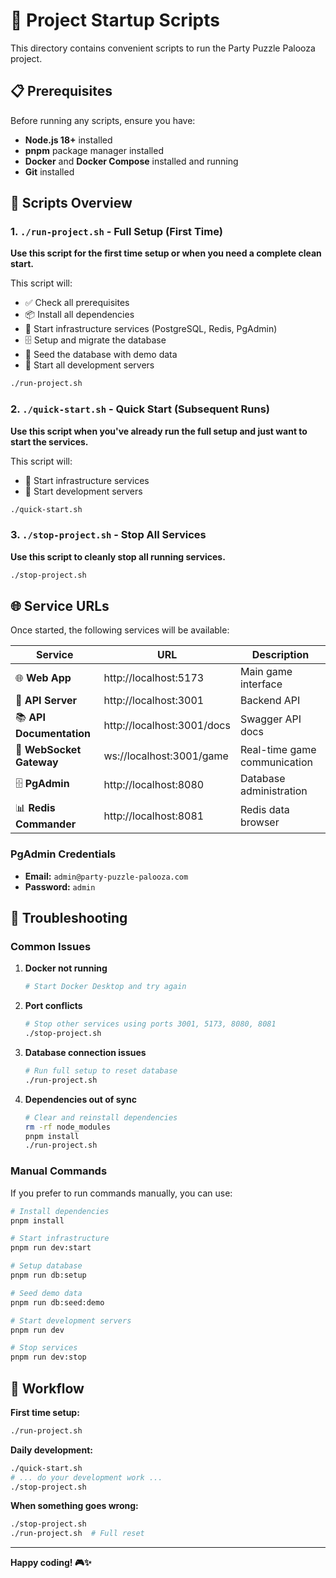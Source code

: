 # 🚀 Project Startup Scripts

This directory contains convenient scripts to run the Party Puzzle Palooza project.

## 📋 Prerequisites

Before running any scripts, ensure you have:

- **Node.js 18+** installed
- **pnpm** package manager installed
- **Docker** and **Docker Compose** installed and running
- **Git** installed

## 🎯 Scripts Overview

### 1. `./run-project.sh` - Full Setup (First Time)

**Use this script for the first time setup or when you need a complete clean start.**

This script will:
- ✅ Check all prerequisites
- 📦 Install all dependencies
- 🐳 Start infrastructure services (PostgreSQL, Redis, PgAdmin)
- 🗄️ Setup and migrate the database
- 🌱 Seed the database with demo data
- 🚀 Start all development servers

```bash
./run-project.sh
```

### 2. `./quick-start.sh` - Quick Start (Subsequent Runs)

**Use this script when you've already run the full setup and just want to start the services.**

This script will:
- 🐳 Start infrastructure services
- 🚀 Start development servers

```bash
./quick-start.sh
```

### 3. `./stop-project.sh` - Stop All Services

**Use this script to cleanly stop all running services.**

```bash
./stop-project.sh
```

## 🌐 Service URLs

Once started, the following services will be available:

| Service | URL | Description |
|---------|-----|-------------|
| 🌐 **Web App** | http://localhost:5173 | Main game interface |
| 🔧 **API Server** | http://localhost:3001 | Backend API |
| 📚 **API Documentation** | http://localhost:3001/docs | Swagger API docs |
| 🔌 **WebSocket Gateway** | ws://localhost:3001/game | Real-time game communication |
| 🗄️ **PgAdmin** | http://localhost:8080 | Database administration |
| 📊 **Redis Commander** | http://localhost:8081 | Redis data browser |

### PgAdmin Credentials
- **Email:** `admin@party-puzzle-palooza.com`
- **Password:** `admin`

## 🚨 Troubleshooting

### Common Issues

1. **Docker not running**
   ```bash
   # Start Docker Desktop and try again
   ```

2. **Port conflicts**
   ```bash
   # Stop other services using ports 3001, 5173, 8080, 8081
   ./stop-project.sh
   ```

3. **Database connection issues**
   ```bash
   # Run full setup to reset database
   ./run-project.sh
   ```

4. **Dependencies out of sync**
   ```bash
   # Clear and reinstall dependencies
   rm -rf node_modules
   pnpm install
   ./run-project.sh
   ```

### Manual Commands

If you prefer to run commands manually, you can use:

```bash
# Install dependencies
pnpm install

# Start infrastructure
pnpm run dev:start

# Setup database
pnpm run db:setup

# Seed demo data
pnpm run db:seed:demo

# Start development servers
pnpm run dev

# Stop services
pnpm run dev:stop
```

## 🔄 Workflow

**First time setup:**
```bash
./run-project.sh
```

**Daily development:**
```bash
./quick-start.sh
# ... do your development work ...
./stop-project.sh
```

**When something goes wrong:**
```bash
./stop-project.sh
./run-project.sh  # Full reset
```

---

**Happy coding! 🎮✨** 